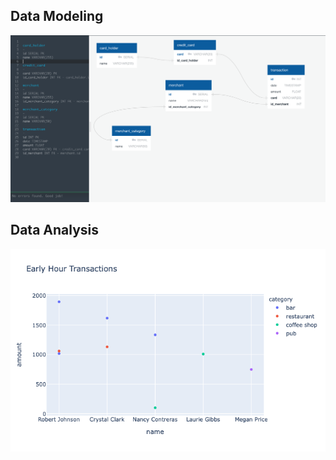 
## Data Modeling

![ERD MODEL CONSTRUCTED](Images/ERDMODEL.png)

## Data Analysis

![EARLY HOUR TRANSACTIONS](Images/Transactions.png)
